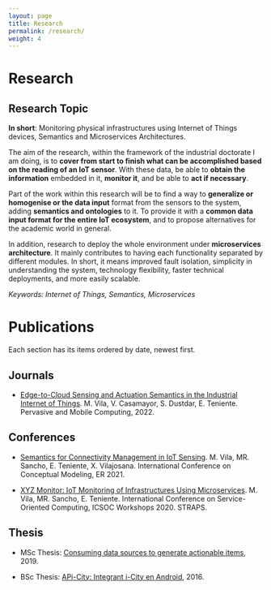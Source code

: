 ```yaml
---
layout: page
title: Research
permalink: /research/
weight: 4
---
```


# **Research**

<h2 class="mb-3">Research Topic</h2>

<b>In short</b>: Monitoring physical infrastructures using Internet of Things devices, Semantics and
Microservices Architectures.

The aim of the research, within the framework of the industrial doctorate I am doing, is to <b>cover
from start to finish what can be accomplished based on the reading of an IoT sensor</b>. With these
data, be able to <b>obtain the information</b> embedded in it, <b>monitor it</b>, and be able to
<b>act if necessary</b>.

Part of the work within this research will be to find a way to <b>generalize or homogenise or the
data input</b> format from the sensors to the system, adding <b>semantics and ontologies</b> to it.
To provide it with a <b>common data input format for the entire IoT ecosystem</b>, and to propose
alternatives for the academic world in general.

In addition, research to deploy the whole environment under <b>microservices architecture</b>. It
mainly contributes to having each functionality separated by different modules. In short, it means
improved fault isolation, simplicity in understanding the system, technology flexibility, faster
technical deployments, and more easily scalable.

<i>Keywords: Internet of Things, Semantics, Microservices</i>

# **Publications**

Each section has its items ordered by date, newest first.

<h2 class="mb-3">Journals</h2>

- [Edge-to-Cloud Sensing and Actuation Semantics in the Industrial Internet of Things](https://www.sciencedirect.com/science/article/pii/S1574119222001122). M. Vila, V. Casamayor, S. Dustdar, E. Teniente. Pervasive and Mobile Computing, 2022.

<h2 class="mb-3">Conferences</h2>

- [Semantics for Connectivity Management in IoT Sensing](https://link.springer.com/chapter/10.1007/978-3-030-89022-3_24). M. Vila, MR. Sancho, E. Teniente, X. Vilajosana. International Conference on Conceptual Modeling, ER 2021.

- [XYZ Monitor: IoT Monitoring of Infrastructures Using Microservices](https://link.springer.com/chapter/10.1007/978-3-030-76352-7_43). M. Vila, MR. Sancho, E. Teniente. International Conference on Service-Oriented Computing, ICSOC Workshops 2020. STRAPS.

<h2 class="mb-3">Thesis</h2>

- MSc Thesis: [Consuming data sources to generate actionable items](https://upcommons.upc.edu/handle/2117/132183), 2019.

- BSc Thesis: [APi-City: Integrant i-City en Android](https://upcommons.upc.edu/handle/2117/82383), 2016.
